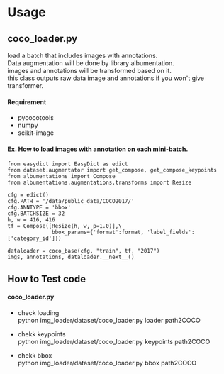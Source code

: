 # Usage
## coco_loader.py

load a batch that includes images with annotations.  
Data augmentation will be done by library albumentation.  
images and annotations will be transformed based on it.  
this class outputs raw data image and annotations if you won't give transformer.  

#### Requirement
* pycocotools
* numpy
* scikit-image


#### Ex. How to load images with annotation on each mini-batch.
```
from easydict import EasyDict as edict
from dataset.augmentator import get_compose, get_compose_keypoints
from albumentations import Compose
from albumentations.augmentations.transforms import Resize

cfg = edict()
cfg.PATH = '/data/public_data/COCO2017/'
cfg.ANNTYPE = 'bbox'
cfg.BATCHSIZE = 32
h, w = 416, 416
tf = Compose([Resize(h, w, p=1.0)],\
              bbox_params={'format':format, 'label_fields':['category_id']})

dataloader = coco_base(cfg, "train", tf, "2017")
imgs, annotations, dataloader.__next__()

```



## How to Test code

#### coco_loader.py


* check loading  
python img_loader/dataset/coco_loader.py loader path2COCO

* chekk keypoints  
python img_loader/dataset/coco_loader.py keypoints path2COCO

* chekk bbox  
python img_loader/dataset/coco_loader.py bbox path2COCO
